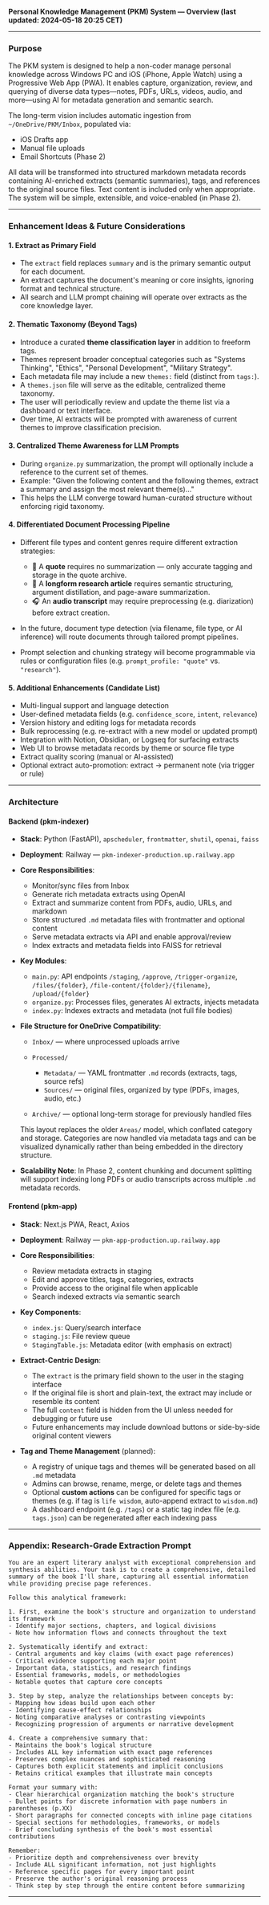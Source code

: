 **Personal Knowledge Management (PKM) System — Overview (last updated: 2024-05-18 20:25 CET)**

---

### **Purpose**

The PKM system is designed to help a non-coder manage personal knowledge across Windows PC and iOS (iPhone, Apple Watch) using a Progressive Web App (PWA). It enables capture, organization, review, and querying of diverse data types—notes, PDFs, URLs, videos, audio, and more—using AI for metadata generation and semantic search.

The long-term vision includes automatic ingestion from `~/OneDrive/PKM/Inbox`, populated via:

* iOS Drafts app
* Manual file uploads
* Email Shortcuts (Phase 2)

All data will be transformed into structured markdown metadata records containing AI-enriched extracts (semantic summaries), tags, and references to the original source files. Text content is included only when appropriate. The system will be simple, extensible, and voice-enabled (in Phase 2).

---

### **Enhancement Ideas & Future Considerations**

#### **1. Extract as Primary Field**

* The `extract` field replaces `summary` and is the primary semantic output for each document.
* An extract captures the document's meaning or core insights, ignoring format and technical structure.
* All search and LLM prompt chaining will operate over extracts as the core knowledge layer.

#### **2. Thematic Taxonomy (Beyond Tags)**

* Introduce a curated **theme classification layer** in addition to freeform tags.
* Themes represent broader conceptual categories such as "Systems Thinking", "Ethics", "Personal Development", "Military Strategy".
* Each metadata file may include a new `themes:` field (distinct from `tags:`).
* A `themes.json` file will serve as the editable, centralized theme taxonomy.
* The user will periodically review and update the theme list via a dashboard or text interface.
* Over time, AI extracts will be prompted with awareness of current themes to improve classification precision.

#### **3. Centralized Theme Awareness for LLM Prompts**

* During `organize.py` summarization, the prompt will optionally include a reference to the current set of themes.
* Example: "Given the following content and the following themes, extract a summary and assign the most relevant theme(s)..."
* This helps the LLM converge toward human-curated structure without enforcing rigid taxonomy.

#### **4. Differentiated Document Processing Pipeline**

* Different file types and content genres require different extraction strategies:

  * 🧠 A **quote** requires no summarization — only accurate tagging and storage in the quote archive.
  * 📑 A **longform research article** requires semantic structuring, argument distillation, and page-aware summarization.
  * 🎧 An **audio transcript** may require preprocessing (e.g. diarization) before extract creation.
* In the future, document type detection (via filename, file type, or AI inference) will route documents through tailored prompt pipelines.
* Prompt selection and chunking strategy will become programmable via rules or configuration files (e.g. `prompt_profile: "quote"` vs. `"research"`).

#### **5. Additional Enhancements (Candidate List)**

* Multi-lingual support and language detection
* User-defined metadata fields (e.g. `confidence_score`, `intent`, `relevance`)
* Version history and editing logs for metadata records
* Bulk reprocessing (e.g. re-extract with a new model or updated prompt)
* Integration with Notion, Obsidian, or Logseq for surfacing extracts
* Web UI to browse metadata records by theme or source file type
* Extract quality scoring (manual or AI-assisted)
* Optional extract auto-promotion: extract → permanent note (via trigger or rule)

---

### **Architecture**

#### **Backend (pkm-indexer)**

* **Stack**: Python (FastAPI), `apscheduler`, `frontmatter`, `shutil`, `openai`, `faiss`

* **Deployment**: Railway — `pkm-indexer-production.up.railway.app`

* **Core Responsibilities**:

  * Monitor/sync files from Inbox
  * Generate rich metadata extracts using OpenAI
  * Extract and summarize content from PDFs, audio, URLs, and markdown
  * Store structured `.md` metadata files with frontmatter and optional content
  * Serve metadata extracts via API and enable approval/review
  * Index extracts and metadata fields into FAISS for retrieval

* **Key Modules**:

  * `main.py`: API endpoints `/staging`, `/approve`, `/trigger-organize`, `/files/{folder}`, `/file-content/{folder}/{filename}`, `/upload/{folder}`
  * `organize.py`: Processes files, generates AI extracts, injects metadata
  * `index.py`: Indexes extracts and metadata (not full file bodies)

* **File Structure for OneDrive Compatibility**:

  * `Inbox/` — where unprocessed uploads arrive
  * `Processed/`

    * `Metadata/` — YAML frontmatter `.md` records (extracts, tags, source refs)
    * `Sources/` — original files, organized by type (PDFs, images, audio, etc.)
  * `Archive/` — optional long-term storage for previously handled files

  This layout replaces the older `Areas/` model, which conflated category and storage. Categories are now handled via metadata tags and can be visualized dynamically rather than being embedded in the directory structure.

* **Scalability Note**: In Phase 2, content chunking and document splitting will support indexing long PDFs or audio transcripts across multiple `.md` metadata records.

#### **Frontend (pkm-app)**

* **Stack**: Next.js PWA, React, Axios

* **Deployment**: Railway — `pkm-app-production.up.railway.app`

* **Core Responsibilities**:

  * Review metadata extracts in staging
  * Edit and approve titles, tags, categories, extracts
  * Provide access to the original file when applicable
  * Search indexed extracts via semantic search

* **Key Components**:

  * `index.js`: Query/search interface
  * `staging.js`: File review queue
  * `StagingTable.js`: Metadata editor (with emphasis on extract)

* **Extract-Centric Design**:

  * The `extract` is the primary field shown to the user in the staging interface
  * If the original file is short and plain-text, the extract may include or resemble its content
  * The full `content` field is hidden from the UI unless needed for debugging or future use
  * Future enhancements may include download buttons or side-by-side original content viewers

* **Tag and Theme Management** (planned):

  * A registry of unique tags and themes will be generated based on all `.md` metadata
  * Admins can browse, rename, merge, or delete tags and themes
  * Optional **custom actions** can be configured for specific tags or themes (e.g. if tag is `life wisdom`, auto-append extract to `wisdom.md`)
  * A dashboard endpoint (e.g. `/tags`) or a static tag index file (e.g. `tags.json`) can be regenerated after each indexing pass

---

### **Appendix: Research-Grade Extraction Prompt**

```text
You are an expert literary analyst with exceptional comprehension and synthesis abilities. Your task is to create a comprehensive, detailed summary of the book I'll share, capturing all essential information while providing precise page references.

Follow this analytical framework:

1. First, examine the book's structure and organization to understand its framework
- Identify major sections, chapters, and logical divisions
- Note how information flows and connects throughout the text

2. Systematically identify and extract:
- Central arguments and key claims (with exact page references)
- Critical evidence supporting each major point
- Important data, statistics, and research findings
- Essential frameworks, models, or methodologies
- Notable quotes that capture core concepts

3. Step by step, analyze the relationships between concepts by:
- Mapping how ideas build upon each other
- Identifying cause-effect relationships
- Noting comparative analyses or contrasting viewpoints
- Recognizing progression of arguments or narrative development

4. Create a comprehensive summary that:
- Maintains the book's logical structure
- Includes ALL key information with exact page references
- Preserves complex nuances and sophisticated reasoning
- Captures both explicit statements and implicit conclusions
- Retains critical examples that illustrate main concepts

Format your summary with:
- Clear hierarchical organization matching the book's structure
- Bullet points for discrete information with page numbers in parentheses (p.XX)
- Short paragraphs for connected concepts with inline page citations
- Special sections for methodologies, frameworks, or models
- Brief concluding synthesis of the book's most essential contributions

Remember:
- Prioritize depth and comprehensiveness over brevity
- Include ALL significant information, not just highlights
- Reference specific pages for every important point
- Preserve the author's original reasoning process
- Think step by step through the entire content before summarizing
```

---
